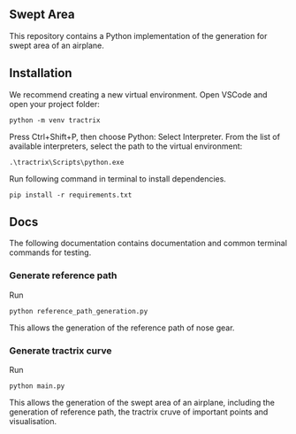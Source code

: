
## Swept Area 

This repository contains a Python implementation of the generation for swept area of an airplane. 



## Installation
We recommend creating a new virtual environment. Open VSCode and open your project folder:
```
python -m venv tractrix
```

Press Ctrl+Shift+P, then choose Python: Select Interpreter.
From the list of available interpreters, select the path to the virtual environment:
```
.\tractrix\Scripts\python.exe
```

Run following command in terminal to install dependencies.
```
pip install -r requirements.txt
```


## Docs
The following documentation contains documentation and common terminal commands for testing.

### Generate reference path
Run
```
python reference_path_generation.py
```
This allows the generation of the reference path of nose gear.

### Generate tractrix curve
Run
```
python main.py
```
This allows the generation of the swept area of an airplane, including the generation of reference path, the tractrix cruve of important points and visualisation. 



